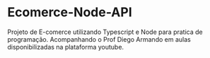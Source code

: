 # Ecomerce-Node-API
Projeto de E-comerce utilizando Typescript e Node para pratica de programação. Acompanhando o Prof Diego Armando em aulas disponibilizadas na plataforma youtube.
